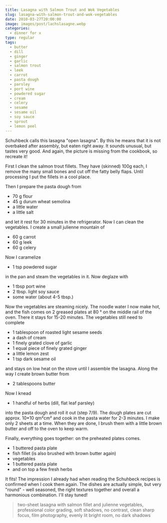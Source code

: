 ```yaml
---
title: Lasagna with Salmon Trout and Wok Vegetables
slug: lasagna-with-salmon-trout-and-wok-vegetables
date: 2010-03-27T20:00:00
image: images/post/lachslasagne.webp
categories: 
  - dinner for x
type: regular
tags: 
  - butter
  - dill
  - ginger
  - garlic
  - salmon trout
  - leek
  - carrot
  - pasta dough
  - parsley
  - port wine
  - powdered sugar
  - cream
  - celery
  - sesame
  - sesame oil
  - soy sauce
  - sprout
  - lemon peel
---
```


Schuhbeck calls this lasagna "open lasagna". By this he means that it is not overbaked after assembly, but eaten right away. It sounds unusual, but tastes very good. And again, the picture is missing from the cookbook, so recreate it!

First I clean the salmon trout fillets. They have (skinned) 100g each, I remove the many small bones and cut off the fatty belly flaps. Until processing I put the fillets in a cool place.

Then I prepare the pasta dough from

* 70 g flour 
* 45 g durum wheat semolina 
* a little water
* a little salt

and let it rest for 30 minutes in the refrigerator. 
Now I can clean the vegetables. I create a small julienne mountain of

* 60 g carrot 
* 60 g leek 
* 60 g celery

Now I caramelize

* 1 tsp powdered sugar

in the pan and steam the vegetables in it. Now deglaze with

* 1 tbsp port wine 
* 2 tbsp. light soy sauce 
* some water (about 4-5 tbsp.)

Now the vegetables are steaming nicely. The noodle water I now make hot, and the fish comes on 2 greased plates at 80 ° on the middle rail of the oven. There it stays for 15-20 minutes. The vegetables still need to complete

* 1 tablespoon of roasted light sesame seeds 
* a dash of cream 
* 1 finely grated clove of garlic 
* 1 equal piece of finely grated ginger 
* a little lemon zest 
* 1 tsp dark sesame oil

and stays on low heat on the stove until I assemble the lasagna. Along the way I create brown butter from

* 2 tablespoons butter

Now I knead

* 1 handful of herbs (dill, flat leaf parsley)

into the pasta dough and roll it out (step 7/9). The dough plates are cut approx. 10\*10 qm²cm² and cook in the pasta water for 2-3 minutes. I make only 2 sheets at a time. When they are done, I brush them with a little brown butter and off to the oven to keep warm.

Finally, everything goes together: on the preheated plates comes.

* 1 buttered pasta plate 
* fish fillet (is also brushed with brown butter again)
* vegetables 
* 1 buttered pasta plate 
* and on top a few fresh herbs

It fits! The impression I already had when reading the Schuhbeck recipes is confirmed when I cook them again. The dishes are actually simple, but very "round" - well seasoned, the right textures together and overall a harmonious combination. I'll stay tuned!

> two-sheet lasagna with salmon fillet and julienne vegetables, professional color grading, soft shadows, no contrast, clean sharp focus, film photography, evenly lit bright room, no dark shadows